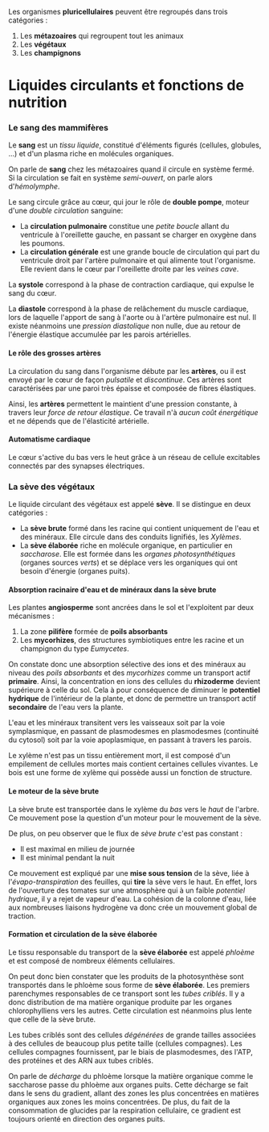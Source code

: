 Les organismes **pluricellulaires** peuvent être regroupés dans trois catégories :
1. Les **métazoaires** qui regroupent tout les animaux
2. Les **végétaux**
3. Les **champignons**

# Liquides circulants et fonctions de nutrition

### Le sang des mammifères

Le **sang** est un *tissu liquide*, constitué d'éléments figurés (cellules, globules, ...) et d'un plasma riche en molécules organiques.

On parle de **sang** chez les métazoaires quand il circule en système fermé. Si la circulation se fait en système *semi-ouvert*, on parle alors d'*hémolymphe*.

Le sang circule grâce au cœur, qui jour le rôle de **double pompe**, moteur d'une *double circulation* sanguine:
  - La **circulation pulmonaire** constitue une *petite boucle* allant du ventricule à l'oreillette gauche, en passant se charger en oxygène dans les poumons.
  - La **circulation générale** est une grande boucle de circulation qui part du ventricule droit par l'artère pulmonaire et qui alimente tout l'organisme. Elle revient dans le cœur par l'oreillette droite par les *veines cave*.

La **systole** correspond à la phase de contraction cardiaque, qui expulse le sang du cœur.

La **diastole** correspond à la phase de relâchement du muscle cardiaque, lors de laquelle l'apport de sang à l'aorte ou à l'artère pulmonaire est nul. Il existe néanmoins une *pression diastolique* non nulle, due au retour de l'énergie élastique accumulée par les parois artérielles.
#### Le rôle des grosses artères

La circulation du sang dans l'organisme débute par les **artères**, ou il est envoyé par le cœur de façon *pulsatile* et *discontinue*. Ces artères sont caractérisées par une paroi très épaisse et composée de fibres élastiques.

Ainsi, les **artères** permettent le maintient d'une pression constante, à travers leur *force de retour élastique*. Ce travail n'à *aucun coût énergétique* et ne dépends que de l'élasticité artérielle.


#### Automatisme cardiaque

Le cœur s'active du bas vers le heut grâce à un réseau de cellule excitables connectés par des synapses électriques.

### La sève des végétaux

Le liquide circulant des végétaux est appelé **sève**. Il se distingue en deux catégories :
 - La **sève brute** formé dans les racine qui contient uniquement de l'eau et des minéraux. Elle circule dans des conduits lignifiés, les *Xylèmes*.
 - La **sève élaborée** riche en molécule organique, en particulier en *saccharose*. Elle est formée dans les *organes photosynthétiques* (organes sources *verts*) et se déplace vers les organiques qui ont besoin d'énergie (organes puits).

#### Absorption racinaire d'eau et de minéraux dans la sève brute

Les plantes **angiosperme** sont ancrées dans le sol et l'exploitent par deux mécanismes :
1. La zone **pilifère** formée de **poils absorbants** 
2. Les **mycorhizes**, des structures symbiotiques entre les racine et un champignon du type *Eumycetes*.

On constate donc une absorption sélective des ions et des minéraux au niveau des *poils absorbants* et des *mycorhizes* comme un transport actif **primaire**. Ainsi, la concentration en ions des cellules du **rhizoderme** devient supérieure à celle du sol. Cela à pour conséquence de diminuer le **potentiel hydrique** de l'intérieur de la plante, et donc de permettre un transport actif **secondaire** de l'eau vers la plante.

L'eau et les minéraux transitent vers les vaisseaux soit par la voie symplasmique, en passant de plasmodesmes en plasmodesmes (continuité du cytosol) soit par la voie apoplasmique, en passant à travers les parois.

Le xylème n'est pas un tissu entièrement mort, il est composé d'un empilement de cellules mortes mais contient certaines cellules vivantes. Le bois est une forme de xylème qui possède aussi un fonction de structure.

#### Le moteur de la sève brute

La sève brute est transportée dans le xylème du *bas* vers le *haut* de l'arbre. Ce mouvement pose la question d'un moteur pour le mouvement de la sève. 

De plus, on peu observer que le flux de *sève brute* c'est pas constant :
 - Il est maximal en milieu de journée
 - Il est minimal pendant la nuit

Ce mouvement est expliqué par une **mise sous tension** de la sève, liée à l'*évapo-transpiration* des feuilles, qui **tire** la sève vers le haut. En effet, lors de l'ouverture des tomates sur une atmosphère qui à un faible *potentiel hydrique*, il y a rejet de vapeur d'eau. La cohésion de la colonne d'eau, liée aux nombreuses liaisons hydrogène va donc crée un mouvement global de traction.

#### Formation et circulation de la sève élaborée

Le tissu responsable du transport de la **sève élaborée** est appelé *phloème* et est composé de nombreux éléments cellulaires.

On peut donc bien constater que les produits de la photosynthèse sont transportés dans le phloème sous forme de **sève élaborée**. Les premiers parenchymes responsables de ce transport sont les *tubes criblés*. Il y a donc distribution de ma matière organique produite par les organes chlorophylliens vers les autres. Cette circulation est néanmoins plus lente que celle de la sève brute.

Les tubes criblés sont des cellules *dégénérées* de grande tailles associées à des cellules de beaucoup plus petite taille (cellules compagnes).  Les cellules compagnes fournissent, par le biais de plasmodesmes, des l'ATP, des protéines et des ARN aux tubes criblés.

On parle de *décharge* du phloème lorsque la matière organique comme le saccharose passe du phloème aux organes puits. Cette décharge se fait dans le sens du gradient, allant des zones les plus concentrées en matières organiques aux zones les moins concentrées. De plus, du fait de la consommation de glucides par la respiration cellulaire, ce gradient est toujours orienté en direction des organes puits. 











